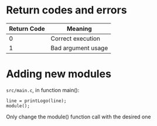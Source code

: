 # Return codes and errors
| Return Code   | Meaning               |
| ---           | ---                   |
| 0             | Correct execution     |
| 1             | Bad argument usage    |

# Adding new modules
`src/main.c`, in function main():
```
line = printLogo(line);
module();
```
Only change the module() function call with the desired one